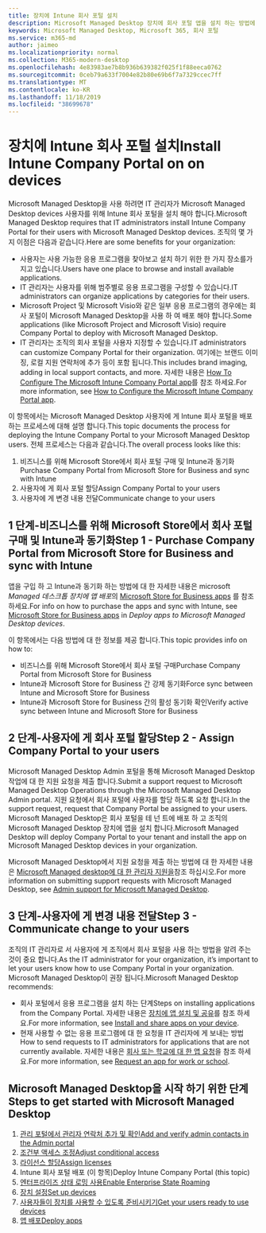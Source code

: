 ```yaml
---
title: 장치에 Intune 회사 포털 설치
description: Microsoft Managed Desktop 장치에 회사 포털 앱을 설치 하는 방법에 대 한 정보
keywords: Microsoft Managed Desktop, Microsoft 365, 회사 포털
ms.service: m365-md
author: jaimeo
ms.localizationpriority: normal
ms.collection: M365-modern-desktop
ms.openlocfilehash: 4e83983ae7b8b936b639382f025f1f88eeca0762
ms.sourcegitcommit: 0ceb79a633f7004e82b80e69b6f7a7329ccec7ff
ms.translationtype: MT
ms.contentlocale: ko-KR
ms.lasthandoff: 11/18/2019
ms.locfileid: "38699678"
---
```

# <a name="install-intune-company-portal-on-on-devices"></a><span data-ttu-id="43632-104">장치에 Intune 회사 포털 설치</span><span class="sxs-lookup"><span data-stu-id="43632-104">Install Intune Company Portal on on devices</span></span>

<span data-ttu-id="43632-105">Microsoft Managed Desktop을 사용 하려면 IT 관리자가 Microsoft Managed Desktop devices 사용자를 위해 Intune 회사 포털을 설치 해야 합니다.</span><span class="sxs-lookup"><span data-stu-id="43632-105">Microsoft Managed Desktop requires that IT administrators install Intune Company Portal for their users with Microsoft Managed Desktop devices.</span></span> <span data-ttu-id="43632-106">조직의 몇 가지 이점은 다음과 같습니다.</span><span class="sxs-lookup"><span data-stu-id="43632-106">Here are some benefits for your organization:</span></span>
- <span data-ttu-id="43632-107">사용자는 사용 가능한 응용 프로그램을 찾아보고 설치 하기 위한 한 가지 장소를가지고 있습니다.</span><span class="sxs-lookup"><span data-stu-id="43632-107">Users have one place to browse and install available applications.</span></span> 
- <span data-ttu-id="43632-108">IT 관리자는 사용자를 위해 범주별로 응용 프로그램을 구성할 수 있습니다.</span><span class="sxs-lookup"><span data-stu-id="43632-108">IT administrators can organize applications by categories for their users.</span></span>  
- <span data-ttu-id="43632-109">Microsoft Project 및 Microsoft Visio와 같은 일부 응용 프로그램의 경우에는 회사 포털이 Microsoft Managed Desktop을 사용 하 여 배포 해야 합니다.</span><span class="sxs-lookup"><span data-stu-id="43632-109">Some applications (like Microsoft Project and Microsoft Visio) require Company Portal to deploy with Microsoft Managed Desktop.</span></span>
- <span data-ttu-id="43632-110">IT 관리자는 조직의 회사 포털을 사용자 지정할 수 있습니다.</span><span class="sxs-lookup"><span data-stu-id="43632-110">IT administrators can customize Company Portal for their organization.</span></span> <span data-ttu-id="43632-111">여기에는 브랜드 이미징, 로컬 지원 연락처에 추가 등이 포함 됩니다.</span><span class="sxs-lookup"><span data-stu-id="43632-111">This includes brand imaging, adding in local support contacts, and more.</span></span> <span data-ttu-id="43632-112">자세한 내용은 [How To Configure The Microsoft Intune Company Portal app](https://docs.microsoft.com/intune/company-portal-app)를 참조 하세요.</span><span class="sxs-lookup"><span data-stu-id="43632-112">For more information, see [How to Configure the Microsoft Intune Company Portal app](https://docs.microsoft.com/intune/company-portal-app).</span></span>   

<span data-ttu-id="43632-113">이 항목에서는 Microsoft Managed Desktop 사용자에 게 Intune 회사 포털을 배포 하는 프로세스에 대해 설명 합니다.</span><span class="sxs-lookup"><span data-stu-id="43632-113">This topic documents the process for deploying the Intune Company Portal to your Microsoft Managed Desktop users.</span></span> <span data-ttu-id="43632-114">전체 프로세스는 다음과 같습니다.</span><span class="sxs-lookup"><span data-stu-id="43632-114">The overall process looks like this:</span></span>
1. <span data-ttu-id="43632-115">비즈니스를 위해 Microsoft Store에서 회사 포털 구매 및 Intune과 동기화</span><span class="sxs-lookup"><span data-stu-id="43632-115">Purchase Company Portal from Microsoft Store for Business and sync with Intune</span></span>
2. <span data-ttu-id="43632-116">사용자에 게 회사 포털 할당</span><span class="sxs-lookup"><span data-stu-id="43632-116">Assign Company Portal to your users</span></span>
3. <span data-ttu-id="43632-117">사용자에 게 변경 내용 전달</span><span class="sxs-lookup"><span data-stu-id="43632-117">Communicate change to your users</span></span>

## <a name="step-1---purchase-company-portal-from-microsoft-store-for-business-and-sync-with-intune"></a><span data-ttu-id="43632-118">1 단계-비즈니스를 위해 Microsoft Store에서 회사 포털 구매 및 Intune과 동기화</span><span class="sxs-lookup"><span data-stu-id="43632-118">Step 1 - Purchase Company Portal from Microsoft Store for Business and sync with Intune</span></span>
<span data-ttu-id="43632-119">앱을 구입 하 고 Intune과 동기화 하는 방법에 대 한 자세한 내용은 microsoft *Managed 데스크톱 장치에 앱 배포*의 [Microsoft Store for Business apps](deploy-apps.md#msfb-apps) 를 참조 하세요.</span><span class="sxs-lookup"><span data-stu-id="43632-119">For info on how to purchase the apps and sync with Intune, see [Microsoft Store for Business apps](deploy-apps.md#msfb-apps) in *Deploy apps to Microsoft Managed Desktop devices*.</span></span>

<span data-ttu-id="43632-120">이 항목에서는 다음 방법에 대 한 정보를 제공 합니다.</span><span class="sxs-lookup"><span data-stu-id="43632-120">This topic provides info on how to:</span></span> 
- <span data-ttu-id="43632-121">비즈니스를 위해 Microsoft Store에서 회사 포털 구매</span><span class="sxs-lookup"><span data-stu-id="43632-121">Purchase Company Portal from Microsoft Store for Business</span></span> 
- <span data-ttu-id="43632-122">Intune과 Microsoft Store for Business 간 강제 동기화</span><span class="sxs-lookup"><span data-stu-id="43632-122">Force sync between Intune and Microsoft Store for Business</span></span>
- <span data-ttu-id="43632-123">Intune과 Microsoft Store for Business 간의 활성 동기화 확인</span><span class="sxs-lookup"><span data-stu-id="43632-123">Verify active sync between Intune and Microsoft Store for Business</span></span> 

## <a name="step-2---assign-company-portal-to-your-users"></a><span data-ttu-id="43632-124">2 단계-사용자에 게 회사 포털 할당</span><span class="sxs-lookup"><span data-stu-id="43632-124">Step 2 - Assign Company Portal to your users</span></span>
<span data-ttu-id="43632-125">Microsoft Managed Desktop Admin 포털을 통해 Microsoft Managed Desktop 작업에 대 한 지원 요청을 제출 합니다.</span><span class="sxs-lookup"><span data-stu-id="43632-125">Submit a support request to Microsoft Managed Desktop Operations through the Microsoft Managed Desktop Admin portal.</span></span> <span data-ttu-id="43632-126">지원 요청에서 회사 포털에 사용자를 할당 하도록 요청 합니다.</span><span class="sxs-lookup"><span data-stu-id="43632-126">In the support request, request that Company Portal be assigned to your users.</span></span> <span data-ttu-id="43632-127">Microsoft Managed Desktop은 회사 포털을 테 넌 트에 배포 하 고 조직의 Microsoft Managed Desktop 장치에 앱을 설치 합니다.</span><span class="sxs-lookup"><span data-stu-id="43632-127">Microsoft Managed Desktop will deploy Company Portal to your tenant and install the app on Microsoft Managed Desktop devices in your organization.</span></span>

<span data-ttu-id="43632-128">Microsoft Managed Desktop에서 지원 요청을 제출 하는 방법에 대 한 자세한 내용은 [Microsoft Managed desktop에 대 한 관리자 지원을](../working-with-managed-desktop/admin-support.md)참조 하십시오.</span><span class="sxs-lookup"><span data-stu-id="43632-128">For more information on submitting support requests with Microsoft Managed Desktop, see [Admin support for Microsoft Managed Desktop](../working-with-managed-desktop/admin-support.md).</span></span>

## <a name="step-3---communicate-change-to-your-users"></a><span data-ttu-id="43632-129">3 단계-사용자에 게 변경 내용 전달</span><span class="sxs-lookup"><span data-stu-id="43632-129">Step 3 - Communicate change to your users</span></span>
<span data-ttu-id="43632-130">조직의 IT 관리자로 서 사용자에 게 조직에서 회사 포털을 사용 하는 방법을 알려 주는 것이 중요 합니다.</span><span class="sxs-lookup"><span data-stu-id="43632-130">As the IT administrator for your organization, it’s important to let your users know how to use Company Portal in your organization.</span></span> <span data-ttu-id="43632-131">Microsoft Managed Desktop이 권장 됩니다.</span><span class="sxs-lookup"><span data-stu-id="43632-131">Microsoft Managed Desktop recommends:</span></span>
- <span data-ttu-id="43632-132">회사 포털에서 응용 프로그램을 설치 하는 단계</span><span class="sxs-lookup"><span data-stu-id="43632-132">Steps on installing applications from the Company Portal.</span></span> <span data-ttu-id="43632-133">자세한 내용은 [장치에 앱 설치 및 공유](https://docs.microsoft.com/intune-user-help/install-apps-cpapp-windows)를 참조 하세요.</span><span class="sxs-lookup"><span data-stu-id="43632-133">For more information, see [Install and share apps on your device](https://docs.microsoft.com/intune-user-help/install-apps-cpapp-windows).</span></span>
- <span data-ttu-id="43632-134">현재 사용할 수 없는 응용 프로그램에 대 한 요청을 IT 관리자에 게 보내는 방법</span><span class="sxs-lookup"><span data-stu-id="43632-134">How to send requests to IT administrators for applications that are not currently available.</span></span> <span data-ttu-id="43632-135">자세한 내용은 [회사 또는 학교에 대 한 앱 요청](https://docs.microsoft.com/intune-user-help/install-apps-cpapp-windows#request-an-app-for-work-or-school)을 참조 하세요.</span><span class="sxs-lookup"><span data-stu-id="43632-135">For more information, see [Request an app for work or school](https://docs.microsoft.com/intune-user-help/install-apps-cpapp-windows#request-an-app-for-work-or-school).</span></span>  

## <a name="steps-to-get-started-with-microsoft-managed-desktop"></a><span data-ttu-id="43632-136">Microsoft Managed Desktop을 시작 하기 위한 단계</span><span class="sxs-lookup"><span data-stu-id="43632-136">Steps to get started with Microsoft Managed Desktop</span></span>

1. [<span data-ttu-id="43632-137">관리 포털에서 관리자 연락처 추가 및 확인</span><span class="sxs-lookup"><span data-stu-id="43632-137">Add and verify admin contacts in the Admin portal</span></span>](add-admin-contacts.md)
2. [<span data-ttu-id="43632-138">조건부 액세스 조정</span><span class="sxs-lookup"><span data-stu-id="43632-138">Adjust conditional access</span></span>](conditional-access.md)
3. [<span data-ttu-id="43632-139">라이선스 할당</span><span class="sxs-lookup"><span data-stu-id="43632-139">Assign licenses</span></span>](assign-licenses.md)
4. <span data-ttu-id="43632-140">Intune 회사 포털 배포 (이 항목)</span><span class="sxs-lookup"><span data-stu-id="43632-140">Deploy Intune Company Portal (this topic)</span></span>
5. [<span data-ttu-id="43632-141">엔터프라이즈 상태 로밍 사용</span><span class="sxs-lookup"><span data-stu-id="43632-141">Enable Enterprise State Roaming</span></span>](enterprise-state-roaming.md)
6. [<span data-ttu-id="43632-142">장치 설정</span><span class="sxs-lookup"><span data-stu-id="43632-142">Set up devices</span></span>](set-up-devices.md)
7. [<span data-ttu-id="43632-143">사용자들이 장치를 사용할 수 있도록 준비시키기</span><span class="sxs-lookup"><span data-stu-id="43632-143">Get your users ready to use devices</span></span>](get-started-devices.md)
8. [<span data-ttu-id="43632-144">앱 배포</span><span class="sxs-lookup"><span data-stu-id="43632-144">Deploy apps</span></span>](deploy-apps.md)
